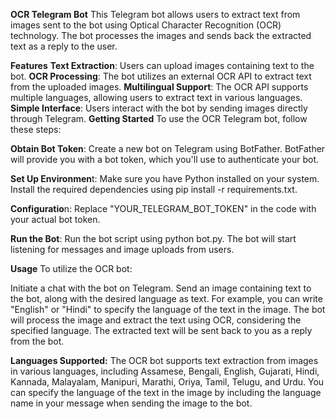**OCR Telegram Bot**
This Telegram bot allows users to extract text from images sent to the bot using Optical Character Recognition (OCR) technology. The bot processes the images and sends back the extracted text as a reply to the user.

**Features**
**Text Extraction**: Users can upload images containing text to the bot.
**OCR Processing**: The bot utilizes an external OCR API to extract text from the uploaded images.
**Multilingual Support**: The OCR API supports multiple languages, allowing users to extract text in various languages.
**Simple Interface**: Users interact with the bot by sending images directly through Telegram.
**Getting Started**
To use the OCR Telegram bot, follow these steps:

**Obtain Bot Token**: Create a new bot on Telegram using BotFather. BotFather will provide you with a bot token, which you'll use to authenticate your bot.

**Set Up Environmen**t: Make sure you have Python installed on your system. Install the required dependencies using pip install -r requirements.txt.

**Configuratio**n: Replace "YOUR_TELEGRAM_BOT_TOKEN" in the code with your actual bot token.

**Run the Bot**: Run the bot script using python bot.py. The bot will start listening for messages and image uploads from users.

**Usage**
To utilize the OCR bot:

Initiate a chat with the bot on Telegram.
Send an image containing text to the bot, along with the desired language as text. For example, you can write "English" or "Hindi" to specify the language of the text in the image.
The bot will process the image and extract the text using OCR, considering the specified language.
The extracted text will be sent back to you as a reply from the bot.

**Languages Supported:** The OCR bot supports text extraction from images in various languages, including Assamese, Bengali, English, Gujarati, Hindi, Kannada, Malayalam, Manipuri, Marathi, Oriya, Tamil, Telugu, and Urdu. You can specify the language of the text in the image by including the language name in your message when sending the image to the bot.




